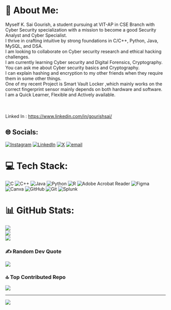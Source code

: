 # 💫 About Me:
Myself K. Sai Gourish, a student pursuing at VIT-AP in CSE Branch with Cyber Security specialization with a mission to become a good Security Analyst and Cyber Specialist.<br>I thrive in crafting intuitive by strong foundations in C/C++, Python, Java, MySQL, and DSA.<br>I am looking to collaborate on Cyber security research and ethical hacking challenges.<br>I am currently learning Cyber security and Digital Forensics, Cryptography.<br>You can ask me about Cyber security basics and Cryptography.<br>I can explain hashing and encryption to my other friends when they require them in some other things.<br>One of my recent Project is Smart Vault Locker ,which mainly works on the correct fingerprint sensor mainly depends on both hardware and software.<br>I am a Quick Learner, Flexible and Actively available.<br><br><br><br>Linked In : https://www.linkedin.com/in/gourishsai/ 


## 🌐 Socials:
[![Instagram](https://img.shields.io/badge/Instagram-%23E4405F.svg?logo=Instagram&logoColor=white)](https://instagram.com/_me_gourish) [![LinkedIn](https://img.shields.io/badge/LinkedIn-%230077B5.svg?logo=linkedin&logoColor=white)](https://linkedin.com/in/gourishsai) [![X](https://img.shields.io/badge/X-black.svg?logo=X&logoColor=white)](https://x.com/@SaiGourish2636) [![email](https://img.shields.io/badge/Email-D14836?logo=gmail&logoColor=white)](mailto:saigourish2636@gmail.com) 

# 💻 Tech Stack:
![C](https://img.shields.io/badge/c-%2300599C.svg?style=plastic&logo=c&logoColor=white) ![C++](https://img.shields.io/badge/c++-%2300599C.svg?style=plastic&logo=c%2B%2B&logoColor=white) ![Java](https://img.shields.io/badge/java-%23ED8B00.svg?style=plastic&logo=openjdk&logoColor=white) ![Python](https://img.shields.io/badge/python-3670A0?style=plastic&logo=python&logoColor=ffdd54) ![R](https://img.shields.io/badge/r-%23276DC3.svg?style=plastic&logo=r&logoColor=white) ![Adobe Acrobat Reader](https://img.shields.io/badge/Adobe%20Acrobat%20Reader-EC1C24.svg?style=plastic&logo=Adobe%20Acrobat%20Reader&logoColor=white) ![Figma](https://img.shields.io/badge/figma-%23F24E1E.svg?style=plastic&logo=figma&logoColor=white) ![Canva](https://img.shields.io/badge/Canva-%2300C4CC.svg?style=plastic&logo=Canva&logoColor=white) ![GitHub](https://img.shields.io/badge/github-%23121011.svg?style=plastic&logo=github&logoColor=white) ![Git](https://img.shields.io/badge/git-%23F05033.svg?style=plastic&logo=git&logoColor=white) ![Splunk](https://img.shields.io/badge/splunk-%23000000.svg?style=plastic&logo=splunk&logoColor=white)
# 📊 GitHub Stats:
![](https://github-readme-stats.vercel.app/api?username=saigourish&theme=merko&hide_border=true&include_all_commits=false&count_private=false)<br/>
![](https://nirzak-streak-stats.vercel.app/?user=saigourish&theme=merko&hide_border=true)<br/>
![](https://github-readme-stats.vercel.app/api/top-langs/?username=saigourish&theme=merko&hide_border=true&include_all_commits=false&count_private=false&layout=compact)

### ✍️ Random Dev Quote
![](https://quotes-github-readme.vercel.app/api?type=horizontal&theme=merko)

### 🔝 Top Contributed Repo
![](https://github-contributor-stats.vercel.app/api?username=saigourish&limit=5&theme=merko&combine_all_yearly_contributions=true)

---
[![](https://visitcount.itsvg.in/api?id=saigourish&icon=4&color=9)](https://visitcount.itsvg.in)

<!-- Proudly created with GPRM ( https://gprm.itsvg.in ) -->
